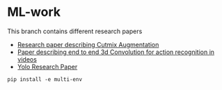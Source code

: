# ML-work
This branch contains different research papers

* [Research paper describing Cutmix Augmentation](https://github.com/Amanmishra267/ML-work/blob/research-papers/Cutmix.pdf) 
* [Paper describing end to end 3d Convolution for action recognition in videos](https://arxiv.org/pdf/1712.01111.pdf)
* [Yolo Research Paper](https://github.com/Amanmishra267/ML-work/blob/research-papers/yolo.pdf)

```
pip install -e multi-env

```
